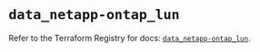 # `data_netapp-ontap_lun`

Refer to the Terraform Registry for docs: [`data_netapp-ontap_lun`](https://registry.terraform.io/providers/netapp/netapp-ontap/2.3.0/docs/data-sources/lun).
